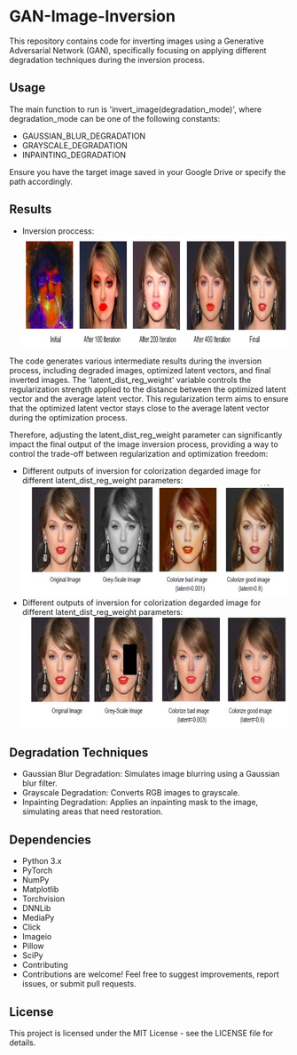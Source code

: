# GAN-Image-Inversion

This repository contains code for inverting images using a Generative Adversarial Network (GAN), specifically focusing on applying different degradation techniques during the inversion process.

## Usage
The main function to run is 'invert_image(degradation_mode)', where degradation_mode can be one of the following constants:

- GAUSSIAN_BLUR_DEGRADATION
- GRAYSCALE_DEGRADATION
- INPAINTING_DEGRADATION

Ensure you have the target image saved in your Google Drive or specify the path accordingly.

## Results
* Inversion proccess:
  <img src="outputs_examples/no_degration_inversion_outputs/comparing_outputs.jpeg" alt="Description of Image" width="1000" height="200">

The code generates various intermediate results during the inversion process, including degraded images, optimized latent vectors, and final inverted images. 
The 'latent_dist_reg_weight' variable controls the regularization strength applied to the distance between the optimized latent vector and the average latent vector. 
This regularization term aims to ensure that the optimized latent vector stays close to the average latent vector during the optimization process.

Therefore, adjusting the latent_dist_reg_weight parameter can significantly impact the final output of the image inversion process, providing a way to control the trade-off between regularization and optimization freedom:
* Different outputs of inversion for colorization degarded image for different latent_dist_reg_weight parameters:
  <img src="outputs_examples/colorization_degration_outputs/comparing_outputs.jpeg" alt="Description of Image" width="1000" height="200">
* Different outputs of inversion for colorization degarded image for different latent_dist_reg_weight parameters:
  <img src="outputs_examples/inpainting_degration_outputs/comparing_outputs.jpeg" alt="Description of Image" width="1000" height="200">
  
## Degradation Techniques
- Gaussian Blur Degradation: Simulates image blurring using a Gaussian blur filter.
- Grayscale Degradation: Converts RGB images to grayscale.
- Inpainting Degradation: Applies an inpainting mask to the image, simulating areas that need restoration.

## Dependencies
- Python 3.x
- PyTorch
- NumPy
- Matplotlib
- Torchvision
- DNNLib
- MediaPy
- Click
- Imageio
- Pillow
- SciPy
- Contributing
- Contributions are welcome! Feel free to suggest improvements, report issues, or submit pull requests.

## License
This project is licensed under the MIT License - see the LICENSE file for details.
